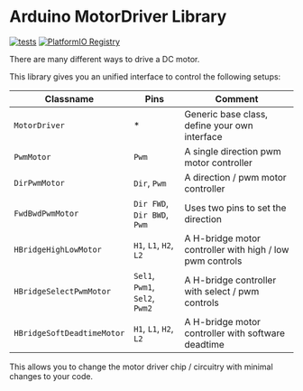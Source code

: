 # Arduino MotorDriver Library

[![tests](https://github.com/tfeldmann/Arduino-MotorDriver/actions/workflows/tests.yaml/badge.svg)](https://github.com/tfeldmann/Arduino-MotorDriver/actions/workflows/tests.yaml)
[![PlatformIO Registry](https://badges.registry.platformio.org/packages/tfeldmann/library/MotorDriver.svg)](https://registry.platformio.org/libraries/tfeldmann/MotorDriver)

There are many different ways to drive a DC motor.

This library gives you an unified interface to control the following setups:

| Classname                  | Pins                           | Comment                                                  |
| -------------------------- | ------------------------------ | -------------------------------------------------------- |
| `MotorDriver`              | \*                             | Generic base class, define your own interface            |
| `PwmMotor`                 | `Pwm`                          | A single direction pwm motor controller                  |
| `DirPwmMotor`              | `Dir`, `Pwm`                   | A direction / pwm motor controller                       |
| `FwdBwdPwmMotor`           | `Dir FWD`, `Dir BWD`, `Pwm`    | Uses two pins to set the direction                       |
| `HBridgeHighLowMotor`      | `H1`, `L1`, `H2`, `L2`         | A H-bridge motor controller with high / low pwm controls |
| `HBridgeSelectPwmMotor`    | `Sel1`, `Pwm1`, `Sel2`, `Pwm2` | A H-bridge controller with select / pwm controls         |
| `HBridgeSoftDeadtimeMotor` | `H1`, `L1`, `H2`, `L2`         | A H-bridge motor controller with software deadtime       |

This allows you to change the motor driver chip / circuitry with minimal changes to your code.
